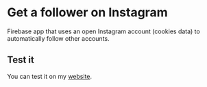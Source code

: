 # Get a follower on Instagram

Firebase app that uses an open Instagram account (cookies data) to automatically follow other accounts.

## Test it
You can test it on my [website](https://doyouneedafollower.web.app/).